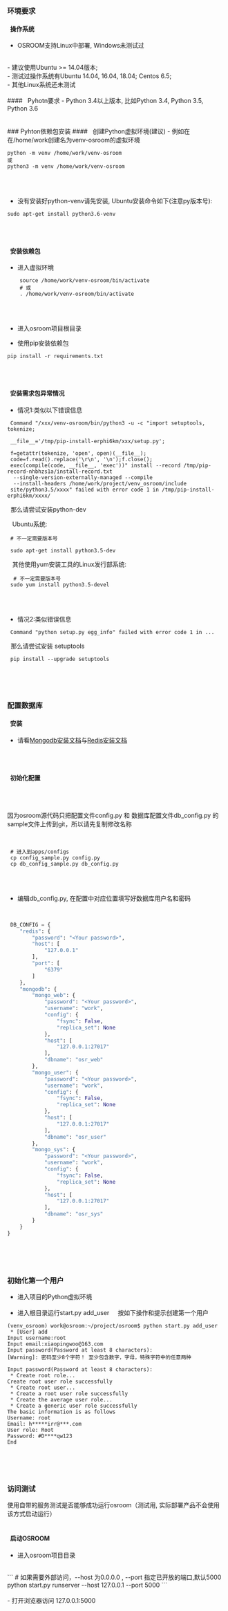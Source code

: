 ### 环境要求
#### &nbsp;&nbsp;操作系统

- OSROOM支持Linux中部署, Windows未测试过
<br/>
- 建议使用Ubuntu >= 14.04版本;
<br/>
- 测试过操作系统有Ubuntu 14.04, 16.04, 18.04; Centos 6.5;
<br/>
- 其他Linux系统还未测试
<br/><br/>
#### &nbsp;&nbsp;Pyhotn要求
- Python 3.4以上版本, 比如Python 3.4, Python 3.5, Python 3.6
<br/><br/><br/>
### Pyhton依赖包安装
#### &nbsp;&nbsp;创建Python虚拟环境(建议)
- 例如在在/home/work创建名为venv-osroom的虚拟环境

```
python -m venv /home/work/venv-osroom
或
python3 -m venv /home/work/venv-osroom
```
<br/><br/>

- 没有安装好python-venv请先安装, Ubuntu安装命令如下(注意py版本号):
```
sudo apt-get install python3.6-venv
```
<br/><br/>
#### &nbsp;&nbsp;安装依赖包

- 进入虚拟环境

```shell
    source /home/work/venv-osroom/bin/activate
    # 或
    . /home/work/venv-osroom/bin/activate
```
<br/><br/>

- 进入osroom项目根目录

- 使用pip安装依赖包

```
pip install -r requirements.txt
```

<br/><br/>

#### &nbsp;&nbsp;安装需求包异常情况

- 情况1:类似以下错误信息

```
 Command "/xxx/venv-osroom/bin/python3 -u -c "import setuptools, tokenize;

 __file__='/tmp/pip-install-erphi6km/xxx/setup.py';

 f=getattr(tokenize, 'open', open)(__file__);
 code=f.read().replace('\r\n', '\n');f.close();
 exec(compile(code, __file__, 'exec'))" install --record /tmp/pip-record-nhbhzs1a/install-record.txt
  --single-version-externally-managed --compile
  --install-headers /home/work/project/venv_osroom/include
 site/python3.5/xxxx" failed with error code 1 in /tmp/pip-install-erphi6km/xxxx/

```
 
 &nbsp;&nbsp;那么请尝试安装python-dev

 &nbsp;&nbsp; Ubuntu系统:

```
 # 不一定需要版本号

 sudo apt-get install python3.5-dev

```

  &nbsp;&nbsp; 其他使用yum安装工具的Linux发行部系统:

```
  # 不一定需要版本号
 sudo yum install python3.5-devel
```

<br/><br/>

- 情况2:类似错误信息

```
 Command "python setup.py egg_info" failed with error code 1 in ...

```

 &nbsp;&nbsp;那么请尝试安装 setuptools

```
 pip install --upgrade setuptools

```

<br/><br/><br/>

### 配置数据库
#### &nbsp;&nbsp;安装

- 请看[Mongodb安装文档](/osroom-doc/osr/v1.0/install/mongodb/)与[Redis安装文档](/osroom-doc/osr/v1.0/install/redis/)

<br/><br/>

#### &nbsp;&nbsp;初始化配置

<br/><br/>

因为osroom源代码只把配置文件config.py 和 数据库配置文件db_config.py 的sample文件上传到git，所以请先复制修改名称

<br/>

```
 # 进入到apps/configs
 cp config_sample.py config.py
 cp db_config_sample.py db_config.py

```

<br/><br/>

 - 编辑db_config.py, 在配置中对应位置填写好数据库用户名和密码

<br/>

```python
 DB_CONFIG = {
    "redis": {
        "password": "<Your password>",
        "host": [
            "127.0.0.1"
        ],
        "port": [
            "6379"
        ]
    },
    "mongodb": {
        "mongo_web": {
            "password": "<Your password>",
            "username": "work",
            "config": {
                "fsync": False,
                "replica_set": None
            },
            "host": [
                "127.0.0.1:27017"
            ],
            "dbname": "osr_web"
        },
        "mongo_user": {
            "password": "<Your password>",
            "username": "work",
            "config": {
                "fsync": False,
                "replica_set": None
            },
            "host": [
                "127.0.0.1:27017"
            ],
            "dbname": "osr_user"
        },
        "mongo_sys": {
            "password": "<Your password>",
            "username": "work",
            "config": {
                "fsync": False,
                "replica_set": None
            },
            "host": [
                "127.0.0.1:27017"
            ],
            "dbname": "osr_sys"
        }
    }
}
```
<br/><br/><br/>
### 初始化第一个用户

- 进入项目的Python虚拟环境
<br/><br/>
- 进入根目录运行start.py add_user
  &nbsp;&nbsp; 按如下操作和提示创建第一个用户
```
(venv_osroom) work@osroom:~/project/osroom$ python start.py add_user
 * [User] add
Input username:root
Input email:xiaopingwoo@163.com
Input password(Password at least 8 characters):
[Warning]: 密码至少8个字符！ 至少包含数字，字母，特殊字符中的任意两种

Input password(Password at least 8 characters):
 * Create root role...
Create root user role successfully
 * Create root user...
 * Create a root user role successfully
 * Create the average user role...
 * Create a generic user role successfully
The basic information is as follows
Username: root
Email: h*****irr@***.com
User role: Root
Password: #D****qw123
End

```
<br/><br/><br/>
### 访问测试
使用自带的服务测试是否能够成功运行osroom（测试用, 实际部署产品不会使用该方式启动运行）
<br/><br/>
#### &nbsp;&nbsp;启动OSROOM

- 进入osroom项目目录
<br/>
```
# 如果需要外部访问，--host 为0.0.0.0 , --port 指定已开放的端口,默认5000
python start.py runserver --host 127.0.0.1 --port 5000
```
<br/><br/>
- 打开浏览器访问 127.0.0.1:5000

